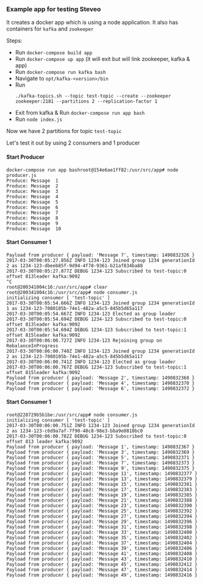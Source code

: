 ### Example app for testing Steveo

It creates a docker app which is using a node application. It also has containers for `kafka` and `zookeeper`

Steps:

  - Run `docker-compose build app`
  - Run `docker-compose up app` (it will exit but will link zookeeper, kafka & app)
  - Run `docker-compose run kafka bash`
  - Navigate to `opt/kafka-<version>/bin`
  - Run
    ```shell
    ./kafka-topics.sh --topic test-topic --create --zookeeper zookeeper:2181 --partitions 2 --replication-factor 1
    ```
  - Exit from kafka & Run `docker-compose run app bash`
  - Run `node index.js`


  Now we have 2 partitions for topic `test-topic`

  Let's test it out by using 2 consumers and 1 producer

  #### Start Producer

  ```shell
  docker-compose run app bashroot@154e6ae1ff82:/usr/src/app# node producer.js
  Produce: Message  1
  Produce: Message  2
  Produce: Message  3
  Produce: Message  4
  Produce: Message  5
  Produce: Message  6
  Produce: Message  7
  Produce: Message  8
  Produce: Message  9
  Produce: Message  10
  ```

  #### Start Consumer 1

  ```shell
  Payload from producer { payload: 'Message 7', timestamp: 1490832326 }
  2017-03-30T00:05:27.856Z INFO 1234-123 Joined group 1234 generationId 2 as 1234-123-dbeeb85f-9d94-4f78-9361-b21af834ba88
  2017-03-30T00:05:27.877Z DEBUG 1234-123 Subscribed to test-topic:0 offset 813leader kafka:9092
  ^C
  root@200341004c16:/usr/src/app# clear
  root@200341004c16:/usr/src/app# node consumer.js
  initializing consumer [ 'test-topic' ]
  2017-03-30T00:05:54.666Z INFO 1234-123 Joined group 1234 generationId 1 as 1234-123-7080105b-74e1-482a-a5c5-845b5d65a117
  2017-03-30T00:05:54.667Z INFO 1234-123 Elected as group leader
  2017-03-30T00:05:54.694Z DEBUG 1234-123 Subscribed to test-topic:0 offset 813leader kafka:9092
  2017-03-30T00:05:54.694Z DEBUG 1234-123 Subscribed to test-topic:1 offset 815leader kafka:9092
  2017-03-30T00:06:00.727Z INFO 1234-123 Rejoining group on RebalanceInProgress
  2017-03-30T00:06:00.740Z INFO 1234-123 Joined group 1234 generationId 2 as 1234-123-7080105b-74e1-482a-a5c5-845b5d65a117
  2017-03-30T00:06:00.741Z INFO 1234-123 Elected as group leader
  2017-03-30T00:06:00.767Z DEBUG 1234-123 Subscribed to test-topic:1 offset 815leader kafka:9092
  Payload from producer { payload: 'Message 2', timestamp: 1490832368 }
  Payload from producer { payload: 'Message 4', timestamp: 1490832370 }
  Payload from producer { payload: 'Message 6', timestamp: 1490832372 }
  ```

   #### Start Consumer 1

  ```shell
  root@228729b5b1be:/usr/src/app# node consumer.js
  initializing consumer [ 'test-topic' ]
  2017-03-30T00:06:00.751Z INFO 1234-123 Joined group 1234 generationId 2 as 1234-123-c6d9a7af-7f90-48c8-98e3-bba9e0810bc0
  2017-03-30T00:06:00.782Z DEBUG 1234-123 Subscribed to test-topic:0 offset 813 leader kafka:9092
  Payload from producer { payload: 'Message 1', timestamp: 1490832367 }
  Payload from producer { payload: 'Message 3', timestamp: 1490832369 }
  Payload from producer { payload: 'Message 5', timestamp: 1490832371 }
  Payload from producer { payload: 'Message 7', timestamp: 1490832373 }
  Payload from producer { payload: 'Message 9', timestamp: 1490832375 }
  Payload from producer { payload: 'Message 11', timestamp: 1490832377 }
  Payload from producer { payload: 'Message 13', timestamp: 1490832379 }
  Payload from producer { payload: 'Message 15', timestamp: 1490832381 }
  Payload from producer { payload: 'Message 17', timestamp: 1490832383 }
  Payload from producer { payload: 'Message 19', timestamp: 1490832385 }
  Payload from producer { payload: 'Message 21', timestamp: 1490832388 }
  Payload from producer { payload: 'Message 23', timestamp: 1490832390 }
  Payload from producer { payload: 'Message 25', timestamp: 1490832392 }
  Payload from producer { payload: 'Message 27', timestamp: 1490832394 }
  Payload from producer { payload: 'Message 29', timestamp: 1490832396 }
  Payload from producer { payload: 'Message 31', timestamp: 1490832398 }
  Payload from producer { payload: 'Message 33', timestamp: 1490832400 }
  Payload from producer { payload: 'Message 35', timestamp: 1490832402 }
  Payload from producer { payload: 'Message 37', timestamp: 1490832404 }
  Payload from producer { payload: 'Message 39', timestamp: 1490832406 }
  Payload from producer { payload: 'Message 41', timestamp: 1490832408 }
  Payload from producer { payload: 'Message 43', timestamp: 1490832410 }
  Payload from producer { payload: 'Message 45', timestamp: 1490832412 }
  Payload from producer { payload: 'Message 47', timestamp: 1490832414 }
  Payload from producer { payload: 'Message 49', timestamp: 1490832416 }
  ```


